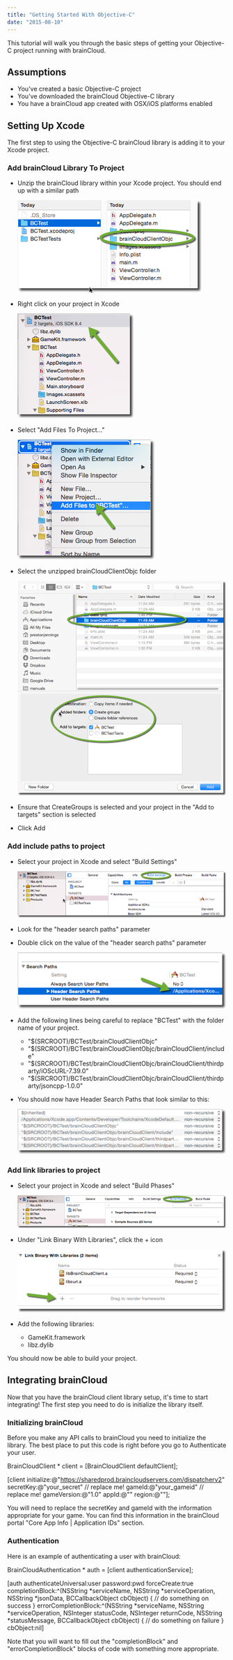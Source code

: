 ```yaml
---
title: "Getting Started With Objective-C"
date: "2015-08-10"
---
```


This tutorial will walk you through the basic steps of getting your Objective-C project running with brainCloud.

## Assumptions

- You've created a basic Objective-C project
- You've downloaded the brainCloud Objective-C library
- You have a brainCloud app created with OSX/iOS platforms enabled

## Setting Up Xcode

The first step to using the Objective-C brainCloud library is adding it to your Xcode project.

### Add brainCloud Library To Project

- Unzip the brainCloud library within your Xcode project. You should end up with a similar path  
    
    [![2015-08-10_13-52-38](images/2015-08-10_13-52-38.png)](/apidocs/wp-content/uploads/2015/08/2015-08-10_13-52-38.png)
    
- Right click on your project in Xcode  
    
    [![2015-08-10_13-55-05](images/2015-08-10_13-55-05.png)](/apidocs/wp-content/uploads/2015/08/2015-08-10_13-55-05.png)
    
- Select "Add Files To Project..."  
    
    [![2015-08-10_13-55-59](images/2015-08-10_13-55-59.png)](/apidocs/wp-content/uploads/2015/08/2015-08-10_13-55-59.png)
    
- Select the unzipped brainCloudClientObjc folder
    
    [![2015-08-10_13-57-55](images/2015-08-10_13-57-55.png)](/apidocs/wp-content/uploads/2015/08/2015-08-10_13-57-55.png)
    
- Ensure that CreateGroups is selected and your project in the "Add to targets" section is selected
- Click Add

### Add include paths to project

- Select your project in Xcode and select "Build Settings"  
    
    [![2015-08-10_14-03-22](images/2015-08-10_14-03-22.png)](/apidocs/wp-content/uploads/2015/08/2015-08-10_14-03-22.png)
    
- Look for the "header search paths" parameter
- Double click on the value of the "header search paths" parameter  
    
    [![2015-08-10_14-14-17](images/2015-08-10_14-14-17.png)](/apidocs/wp-content/uploads/2015/08/2015-08-10_14-14-17.png)
    
- Add the following lines being careful to replace "BCTest" with the folder name of your project.
    - "$(SRCROOT)/BCTest/brainCloudClientObjc"
    - "$(SRCROOT)/BCTest/brainCloudClientObjc/brainCloudClient/include"
    - "$(SRCROOT)/BCTest/brainCloudClientObjc/brainCloudClient/thirdparty/iOScURL-7.39.0"
    - "$(SRCROOT)/BCTest/brainCloudClientObjc/brainCloudClient/thirdparty/jsoncpp-1.0.0"
- You should now have Header Search Paths that look similar to this:  
    
    [![2015-08-10_14-15-29](images/2015-08-10_14-15-29.png)](/apidocs/wp-content/uploads/2015/08/2015-08-10_14-15-29.png)
    

### Add link libraries to project

- Select your project in Xcode and select "Build Phases"  
    
    [![2015-08-10_14-21-47](images/2015-08-10_14-21-471.png)](/apidocs/wp-content/uploads/2015/08/2015-08-10_14-21-471.png)
    
- Under "Link Binary With Libraries", click the + icon  
    
    [![2015-08-10_14-25-41](images/2015-08-10_14-25-41.png)](/apidocs/wp-content/uploads/2015/08/2015-08-10_14-25-41.png)
    
- Add the following libraries:
    - GameKit.framework
    - libz.dylib

You should now be able to build your project.

## Integrating brainCloud

Now that you have the brainCloud client library setup, it's time to start integrating! The first step you need to do is initialize the library itself.

### Initializing brainCloud

Before you make any API calls to brainCloud you need to initialize the library. The best place to put this code is right before you go to Authenticate your user.

BrainCloudClient \* client = \[BrainCloudClient defaultClient\];

\[client
	initialize:@"https://sharedprod.braincloudservers.com/dispatcherv2"
	secretKey:@"your\_secret" // replace me!
	gameId:@"your\_gameid" // replace me!
	gameVersion:@"1.0"
	appId:@""
	region:@""\];

You will need to replace the secretKey and gameId with the information appropriate for your game. You can find this information in the brainCloud portal "Core App Info | Application IDs" section.

### Authentication

Here is an example of authenticating a user with brainCloud:

BrainCloudAuthentication \* auth = \[client authenticationService\];

\[auth authenticateUniversal:user 
	password:pwd 
	forceCreate:true
	completionBlock:^(NSString \*serviceName, NSString \*serviceOperation, NSString \*jsonData, BCCallbackObject cbObject)
	{
		// do something on success
	}
	errorCompletionBlock:^(NSString \*serviceName, NSString \*serviceOperation, NSInteger statusCode, NSInteger returnCode, NSString \*statusMessage, BCCallbackObject cbObject)
	{
		// do something on failure
	}
	cbObject:nil\]

Note that you will want to fill out the "completionBlock" and "errorCompletionBlock" blocks of code with something more appropriate.
